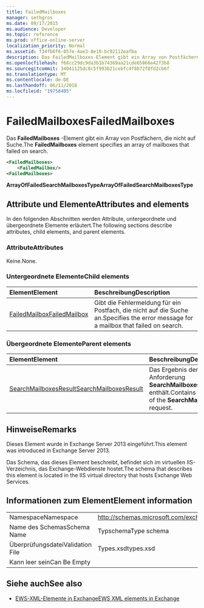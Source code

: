 ```yaml
---
title: FailedMailboxes
manager: sethgros
ms.date: 09/17/2015
ms.audience: Developer
ms.topic: reference
ms.prod: office-online-server
localization_priority: Normal
ms.assetid: f34fb6f6-057e-4ae3-8e10-bc92112eafba
description: Das FailedMailboxes-Element gibt ein Array von Postfächern, die nicht auf Suche.
ms.openlocfilehash: f68cc29dc9da3b1b74369aa21cde65866e42f3b8
ms.sourcegitcommit: 34041125dc8c5f993b21cebfc4f8b72f0fd2cb6f
ms.translationtype: MT
ms.contentlocale: de-DE
ms.lasthandoff: 06/11/2018
ms.locfileid: "19758405"
---
```

# <a name="failedmailboxes"></a><span data-ttu-id="75a39-103">FailedMailboxes</span><span class="sxs-lookup"><span data-stu-id="75a39-103">FailedMailboxes</span></span>

<span data-ttu-id="75a39-104">Das **FailedMailboxes** -Element gibt ein Array von Postfächern, die nicht auf Suche.</span><span class="sxs-lookup"><span data-stu-id="75a39-104">The **FailedMailboxes** element specifies an array of mailboxes that failed on search.</span></span> 
  
```XML
<FailedMailboxes>
    <FailedMailbox/>
<FailedMailboxes>
```

 <span data-ttu-id="75a39-105">**ArrayOfFailedSearchMailboxesType**</span><span class="sxs-lookup"><span data-stu-id="75a39-105">**ArrayOfFailedSearchMailboxesType**</span></span>
## <a name="attributes-and-elements"></a><span data-ttu-id="75a39-106">Attribute und Elemente</span><span class="sxs-lookup"><span data-stu-id="75a39-106">Attributes and elements</span></span>

<span data-ttu-id="75a39-107">In den folgenden Abschnitten werden Attribute, untergeordnete und übergeordnete Elemente erläutert.</span><span class="sxs-lookup"><span data-stu-id="75a39-107">The following sections describe attributes, child elements, and parent elements.</span></span>
  
### <a name="attributes"></a><span data-ttu-id="75a39-108">Attribute</span><span class="sxs-lookup"><span data-stu-id="75a39-108">Attributes</span></span>

<span data-ttu-id="75a39-109">Keine.</span><span class="sxs-lookup"><span data-stu-id="75a39-109">None.</span></span>
  
### <a name="child-elements"></a><span data-ttu-id="75a39-110">Untergeordnete Elemente</span><span class="sxs-lookup"><span data-stu-id="75a39-110">Child elements</span></span>

|<span data-ttu-id="75a39-111">**Element**</span><span class="sxs-lookup"><span data-stu-id="75a39-111">**Element**</span></span>|<span data-ttu-id="75a39-112">**Beschreibung**</span><span class="sxs-lookup"><span data-stu-id="75a39-112">**Description**</span></span>|
|:-----|:-----|
|[<span data-ttu-id="75a39-113">FailedMailbox</span><span class="sxs-lookup"><span data-stu-id="75a39-113">FailedMailbox</span></span>](failedmailbox.md) <br/> |<span data-ttu-id="75a39-114">Gibt die Fehlermeldung für ein Postfach, die nicht auf die Suche an.</span><span class="sxs-lookup"><span data-stu-id="75a39-114">Specifies the error message for a mailbox that failed on search.</span></span>  <br/> |
   
### <a name="parent-elements"></a><span data-ttu-id="75a39-115">Übergeordnete Elemente</span><span class="sxs-lookup"><span data-stu-id="75a39-115">Parent elements</span></span>

|<span data-ttu-id="75a39-116">**Element**</span><span class="sxs-lookup"><span data-stu-id="75a39-116">**Element**</span></span>|<span data-ttu-id="75a39-117">**Beschreibung**</span><span class="sxs-lookup"><span data-stu-id="75a39-117">**Description**</span></span>|
|:-----|:-----|
|[<span data-ttu-id="75a39-118">SearchMailboxesResult</span><span class="sxs-lookup"><span data-stu-id="75a39-118">SearchMailboxesResult</span></span>](searchmailboxesresult.md) <br/> |<span data-ttu-id="75a39-119">Das Ergebnis der Anforderung **SearchMailboxes** enthält.</span><span class="sxs-lookup"><span data-stu-id="75a39-119">Contains the result of the **SearchMailboxes** request.</span></span>  <br/> |
   
## <a name="remarks"></a><span data-ttu-id="75a39-120">Hinweise</span><span class="sxs-lookup"><span data-stu-id="75a39-120">Remarks</span></span>

<span data-ttu-id="75a39-121">Dieses Element wurde in Exchange Server 2013 eingeführt.</span><span class="sxs-lookup"><span data-stu-id="75a39-121">This element was introduced in Exchange Server 2013.</span></span>
  
<span data-ttu-id="75a39-122">Das Schema, das dieses Element beschreibt, befindet sich im virtuellen IIS-Verzeichnis, das Exchange-Webdienste hostet.</span><span class="sxs-lookup"><span data-stu-id="75a39-122">The schema that describes this element is located in the IIS virtual directory that hosts Exchange Web Services.</span></span>
  
## <a name="element-information"></a><span data-ttu-id="75a39-123">Informationen zum Element</span><span class="sxs-lookup"><span data-stu-id="75a39-123">Element information</span></span>

|||
|:-----|:-----|
|<span data-ttu-id="75a39-124">Namespace</span><span class="sxs-lookup"><span data-stu-id="75a39-124">Namespace</span></span>  <br/> |http://schemas.microsoft.com/exchange/services/2006/types  <br/> |
|<span data-ttu-id="75a39-125">Name des Schemas</span><span class="sxs-lookup"><span data-stu-id="75a39-125">Schema Name</span></span>  <br/> |<span data-ttu-id="75a39-126">Typschema</span><span class="sxs-lookup"><span data-stu-id="75a39-126">Type schema</span></span>  <br/> |
|<span data-ttu-id="75a39-127">Überprüfungsdatei</span><span class="sxs-lookup"><span data-stu-id="75a39-127">Validation File</span></span>  <br/> |<span data-ttu-id="75a39-128">Types.xsd</span><span class="sxs-lookup"><span data-stu-id="75a39-128">types.xsd</span></span>  <br/> |
|<span data-ttu-id="75a39-129">Kann leer sein</span><span class="sxs-lookup"><span data-stu-id="75a39-129">Can Be Empty</span></span>  <br/> ||
   
## <a name="see-also"></a><span data-ttu-id="75a39-130">Siehe auch</span><span class="sxs-lookup"><span data-stu-id="75a39-130">See also</span></span>



- [<span data-ttu-id="75a39-131">EWS-XML-Elemente in Exchange</span><span class="sxs-lookup"><span data-stu-id="75a39-131">EWS XML elements in Exchange</span></span>](ews-xml-elements-in-exchange.md)

